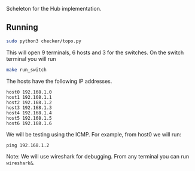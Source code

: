 Scheleton for the Hub implementation.

## Running

```bash
sudo python3 checker/topo.py
```

This will open 9 terminals, 6 hosts and 3 for the switches. On the switch terminal you will run 

```bash
make run_switch
```

The hosts have the following IP addresses.
```
host0 192.168.1.0
host1 192.168.1.1
host2 192.168.1.2
host3 192.168.1.3
host4 192.168.1.4
host5 192.168.1.5
host6 192.168.1.6
```

We will be testing using the ICMP. For example, from host0 we will run:

```
ping 192.168.1.2
```

Note: We will use wireshark for debugging. From any terminal you can run `wireshark&`.
